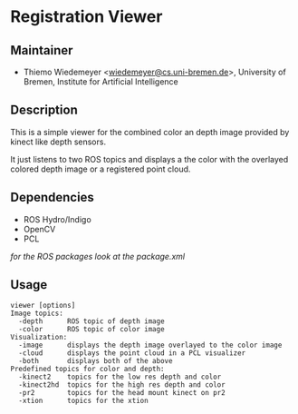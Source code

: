 # Registration Viewer

## Maintainer

- Thiemo Wiedemeyer <<wiedemeyer@cs.uni-bremen.de>>, University of Bremen, Institute for Artificial Intelligence

## Description

This is a simple viewer for the combined color an depth image provided by kinect like depth sensors.

It just listens to two ROS topics and displays a the color with the overlayed colored depth image or a registered point cloud.

## Dependencies

- ROS Hydro/Indigo
- OpenCV
- PCL

*for the ROS packages look at the package.xml*

## Usage

```
viewer [options]
Image topics:
  -depth      ROS topic of depth image
  -color      ROS topic of color image
Visualization:
  -image      displays the depth image overlayed to the color image
  -cloud      displays the point cloud in a PCL visualizer
  -both       displays both of the above
Predefined topics for color and depth:
  -kinect2    topics for the low res depth and color
  -kinect2hd  topics for the high res depth and color
  -pr2        topics for the head mount kinect on pr2
  -xtion      topics for the xtion
```
